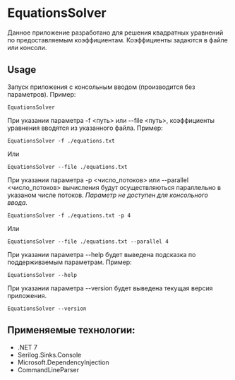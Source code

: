 # EquationsSolver

Данное приложение разработано для решения квадратных уравнений по предоставляемым коэффициентам. Коэффициенты задаются в файле или консоли.

## Usage

Запуск приложения с консольным вводом (производится без параметров). Пример:
```
EquationsSolver
```
При указании параметра -f <путь> или --file <путь>, коэффициенты уравнения вводятся из указанного файла. Пример:
```
EquationsSolver -f ./equations.txt
```
Или
```
EquationsSolver --file ./equations.txt
```
При указании параметра -p <число_потоков> или --parallel <число_потоков> вычисления будут осуществляються параллельно в указаном числе потоков.
*Параметр не доступен для консольного ввода.*
```
EquationsSolver -f ./equations.txt -p 4
```
Или
```
EquationsSolver --file ./equations.txt --parallel 4
```
При указании параметра --help будет выведена подсказка по поддерживаемым параметрам. Пример:
```
EquationsSolver --help
```
При указании параметра --version будет выведена текущая версия приложения.
```
EquationsSolver --version
```
## Применяемые технологии:
* .NET 7
* Serilog.Sinks.Console
* Microsoft.DependencyInjection
* CommandLineParser
